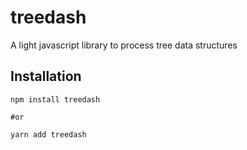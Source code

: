 # treedash

A light javascript library to process tree data structures

## Installation
```
npm install treedash

#or

yarn add treedash
```